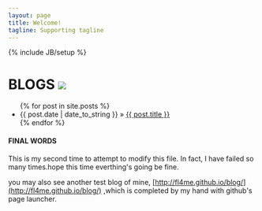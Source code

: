 ```yaml
---
layout: page
title: Welcome!
tagline: Supporting tagline
---
```

{% include JB/setup %}
# BLOGS  <img src="http://www.easyicon.net/api/resizeApi.php?id=566847&size=96" style="margin-top:-60px; margin-right:50px;"/>

<ul class="posts">
  {% for post in site.posts %}
    <li><span>{{ post.date | date_to_string }}</span> &raquo; <a href="{{ BASE_PATH }}{{ post.url }}">{{ post.title }}</a></li>
  {% endfor %}
</ul>

####  FINAL WORDS

This is my second time to attempt to modify this file. In fact, I have failed so many times.hope this time everthing's going be fine.

you may also see another test blog of mine, [http://fl4me.github.io/blog/](http://fl4me.github.io/blog/) ,which is completed by my hand with github's page launcher.



